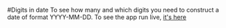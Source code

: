#Digits in date
To see how many and which digits you need to construct a date of format YYYY-MM-DD.
To see the app run live, [it's here](https://www.vbeaulieu.com/portfolio/Digits-in-date/index.html)
